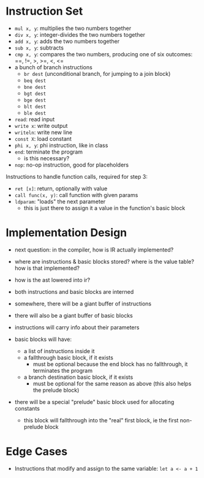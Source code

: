 # Instruction Set
* `mul x, y`: multiplies the two numbers together
* `div x, y`: integer-divides the two numbers together
* `add x, y`: adds the two numbers together
* `sub x, y`: subtracts
* `cmp x, y`: compares the two numbers, producing one of six outcomes: ==, !=, >, >=, <, <=
* a bunch of branch instructions
    * `br dest` (unconditional branch, for jumping to a join block)
    * `beq dest`
    * `bne dest`
    * `bgt dest`
    * `bge dest`
    * `blt dest`
    * `ble dest`
* `read`: read input
* `write x`: write output
* `writeln`: write new line
* `const X`: load constant
* `phi x, y`: phi instruction, like in class
* `end`: terminate the program
    * is this necessary?
* `nop`: no-op instruction, good for placeholders

Instructions to handle function calls, required for step 3:
* `ret [x]`: return, optionally with value
* `call func(x, y)`: call function with given params
* `ldparam`: "loads" the next parameter
    * this is just there to assign it a value in the function's basic block

# Implementation Design
* next question: in the compiler, how is IR actually implemented?
* where are instructions & basic blocks stored? where is the value table? how is that implemented?
* how is the ast lowered into ir?

* both instructions and basic blocks are interned
* somewhere, there will be a giant buffer of instructions
* there will also be a giant buffer of basic blocks
* instructions will carry info about their parameters
* basic blocks will have:
    * a list of instructions inside it
    * a fallthrough basic block, if it exists
        * must be optional because the end block has no fallthrough, it terminates the program
    * a branch destination basic block, if it exists
        * must be optional for the same reason as above (this also helps the prelude block)
* there will be a special "prelude" basic block used for allocating constants
    * this block will fallthrough into the "real" first block, ie the first non-prelude block

# Edge Cases
* Instructions that modify and assign to the same variable: `let a <- a + 1`
